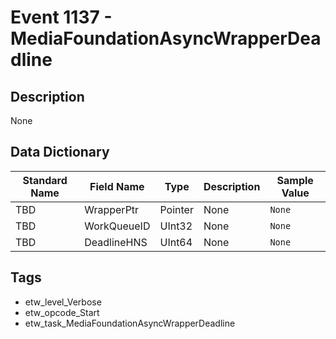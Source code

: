 # Event 1137 - MediaFoundationAsyncWrapperDeadline

## Description
None

## Data Dictionary
|Standard Name|Field Name|Type|Description|Sample Value|
|---|---|---|---|---|
|TBD|WrapperPtr|Pointer|None|`None`|
|TBD|WorkQueueID|UInt32|None|`None`|
|TBD|DeadlineHNS|UInt64|None|`None`|

## Tags
* etw_level_Verbose
* etw_opcode_Start
* etw_task_MediaFoundationAsyncWrapperDeadline